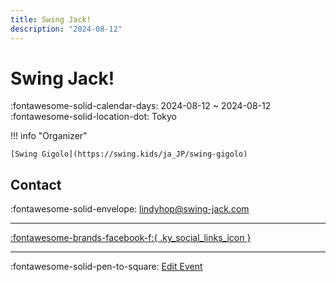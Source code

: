 ```yaml
---
title: Swing Jack!
description: "2024-08-12"
---
```


# Swing Jack! 

:fontawesome-solid-calendar-days: 2024-08-12 ~ 2024-08-12  
:fontawesome-solid-location-dot: Tokyo  

!!! info "Organizer"

    [Swing Gigolo](https://swing.kids/ja_JP/swing-gigolo)  

## Contact

:fontawesome-solid-envelope: <lindyhop@swing-jack.com>  

---

 [:fontawesome-brands-facebook-f:{ .ky_social_links_icon }](https://www.facebook.com/events/s/swing-jack-vol188/7387342054655829)

---

:fontawesome-solid-pen-to-square: [Edit Event](https://github.com/swingdance/events/issues/new?assignees=&labels=update+event&projects=&template=03-update_entity.yml&title=Update%20Event%3A%202024%2Fja_JP%20%E2%80%A2%20Swing%20Jack%21&region=ja_JP&year=2024&id=swing-jack-2024&name=Swing%20Jack%21&org_id=swing-gigolo)
